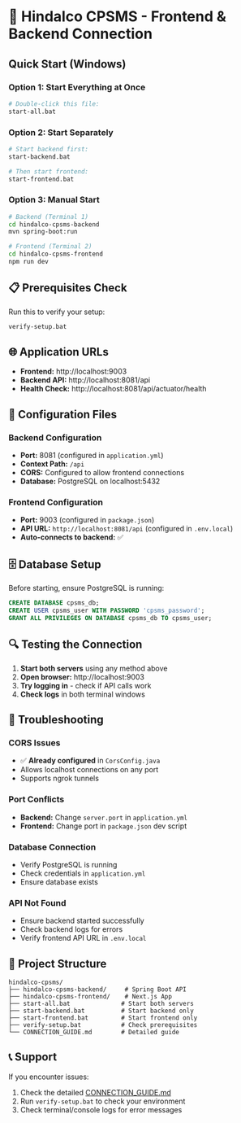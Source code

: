# 🚀 Hindalco CPSMS - Frontend & Backend Connection

## Quick Start (Windows)

### Option 1: Start Everything at Once
```bash
# Double-click this file:
start-all.bat
```

### Option 2: Start Separately  
```bash
# Start backend first:
start-backend.bat

# Then start frontend:
start-frontend.bat
```

### Option 3: Manual Start
```bash
# Backend (Terminal 1)
cd hindalco-cpsms-backend
mvn spring-boot:run

# Frontend (Terminal 2)  
cd hindalco-cpsms-frontend
npm run dev
```

## 📋 Prerequisites Check
Run this to verify your setup:
```bash
verify-setup.bat
```

## 🌐 Application URLs
- **Frontend:** http://localhost:9003
- **Backend API:** http://localhost:8081/api
- **Health Check:** http://localhost:8081/api/actuator/health

## 🔧 Configuration Files

### Backend Configuration
- **Port:** 8081 (configured in `application.yml`)
- **Context Path:** `/api`
- **CORS:** Configured to allow frontend connections
- **Database:** PostgreSQL on localhost:5432

### Frontend Configuration  
- **Port:** 9003 (configured in `package.json`)
- **API URL:** `http://localhost:8081/api` (configured in `.env.local`)
- **Auto-connects to backend:** ✅

## 🗄️ Database Setup
Before starting, ensure PostgreSQL is running:

```sql
CREATE DATABASE cpsms_db;
CREATE USER cpsms_user WITH PASSWORD 'cpsms_password';
GRANT ALL PRIVILEGES ON DATABASE cpsms_db TO cpsms_user;
```

## 🔍 Testing the Connection

1. **Start both servers** using any method above
2. **Open browser:** http://localhost:9003
3. **Try logging in** - check if API calls work
4. **Check logs** in both terminal windows

## 🚨 Troubleshooting

### CORS Issues
- ✅ **Already configured** in `CorsConfig.java`
- Allows localhost connections on any port
- Supports ngrok tunnels

### Port Conflicts
- **Backend:** Change `server.port` in `application.yml`
- **Frontend:** Change port in `package.json` dev script

### Database Connection
- Verify PostgreSQL is running
- Check credentials in `application.yml`
- Ensure database exists

### API Not Found
- Ensure backend started successfully
- Check backend logs for errors
- Verify frontend API URL in `.env.local`

## 📁 Project Structure
```
hindalco-cpsms/
├── hindalco-cpsms-backend/     # Spring Boot API
├── hindalco-cpsms-frontend/    # Next.js App
├── start-all.bat              # Start both servers
├── start-backend.bat          # Start backend only
├── start-frontend.bat         # Start frontend only
├── verify-setup.bat           # Check prerequisites
└── CONNECTION_GUIDE.md        # Detailed guide
```

## 📞 Support
If you encounter issues:
1. Check the detailed [CONNECTION_GUIDE.md](CONNECTION_GUIDE.md)
2. Run `verify-setup.bat` to check your environment
3. Check terminal/console logs for error messages
